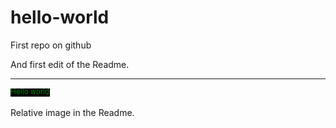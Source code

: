 # hello-world
First repo on github

And first edit of the Readme.

----

![Hello world](assets/hello-world.png)

Relative image in the Readme.
